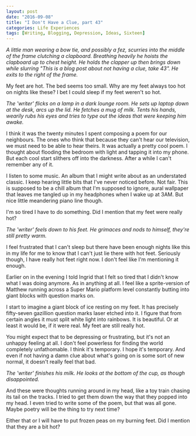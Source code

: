 ```yaml
---
layout: post
date: "2016-09-08"
title: "I Don't Have a Clue, part 43"
categories: Life Experiences
tags: [Writing, Blogging, Depression, Ideas, Sixteen]
---
```


*A little man wearing a bow tie, and possibly a fez, scurries into the middle of the frame clutching a clapboard. Breathing heavily he hoists the clapboard up to chest height. He holds the clapper up then brings down while slurring &quot;This is a blog post about not having a clue, take 43&quot;. He exits to the right of the frame.*

My feet are hot. The bed seems too small. Why are my feet always too hot on nights like these? I bet I could sleep if my feet weren&#39;t so hot.

*The 'writer' flicks on a lamp in a dark lounge room. He sets up laptop down at the desk, arcs up the lid. He fetches a mug of milk. Tents his hands, wearily rubs his eyes and tries to type out the ideas that were keeping him awake.*

I think it was the twenty minutes I spent composing a poem for our neighbours. The ones who think that because they can&#39;t hear our television, we must need to be able to hear theirs. It was actually a pretty cool poem. I thought about flooding the bedroom with light and tapping it into my phone. But each cool start slithers off into the darkness. After a while I can&#39;t remember any of it.

I listen to some music. An album that I might write about as an understated classic. I keep hearing little bits that I&#39;ve never noticed before. Not fair. This is supposed to be a chill album that I&#39;m supposed to ignore, aural wallpaper that leaves me tangled up in my headphones when I wake up at 3AM. But nice little meandering piano line though.

I&#39;m so tired I have to do something. Did I mention that my feet were really hot?

*The 'writer' feels down to his feet. He grimaces and nods to himself, they&#39;re still pretty warm.*

I feel frustrated that I can&#39;t sleep but there have been enough nights like this in my life for me to know that I can&#39;t just lie there with hot feet. Seriously though, I have really hot feet right now. I don&#39;t feel like I&#39;m mentioning it enough.

Earlier on in the evening I told Ingrid that I felt so tired that I didn&#39;t know what I was doing anymore. As in anything at all. I feel like a sprite-version of Matthew running across a Super Mario platform level constantly butting into giant blocks with question marks on.

I start to imagine a giant block of ice resting on my feet. It has precisely fifty-seven gazillion question marks laser etched into it. I figure that from certain angles it must split white light into rainbows. It is beautiful. Or at least it would be, if it were real. My feet are still really hot.

You might expect that to be depressing or frustrating, but it&#39;s not an unhappy feeling at all. I don&#39;t feel powerless for finding the world completely unfathomable. I think it&#39;s temporary. I hope it&#39;s temporary. And even if not having a damn clue about what&#39;s going on is some sort of new normal, it doesn&#39;t really feel that bad.

*The 'writer' finishes his milk. He looks at the bottom of the cup, as though disappointed.*

And these were thoughts running around in my head, like a toy train chasing its tail on the tracks. I tried to get them down the way that they popped into my head. I even tried to write some of the poem, but that was all gone. Maybe poetry will be the thing to try next time?

Either that or I will have to put frozen peas on my burning feet. Did I mention that they are a bit hot?